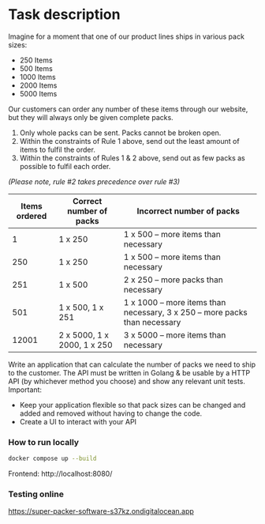 # Task description

Imagine for a moment that one of our product lines ships in various pack sizes:
- 250 Items
- 500 Items
- 1000 Items
- 2000 Items
- 5000 Items  

Our customers can order any number of these items through our website, but they will always only
be given complete packs.
1. Only whole packs can be sent. Packs cannot be broken open.
2. Within the constraints of Rule 1 above, send out the least amount of items to fulfil the order.
3. Within the constraints of Rules 1 & 2 above, send out as few packs as possible to fulfil each
   order.

*(Please note, rule #2 takes precedence over rule #3)*

| Items ordered  | Correct number of packs | Incorrect number of packs |
| ------------- | ------------- | ------------- |
| 1  | 1 x 250  | 1 x 500 – more items than necessary |
| 250 | 1 x 250  | 1 x 500 – more items than necessary |
| 251  | 1 x 500  | 2 x 250 – more packs than necessary |
| 501  | 1 x 500, 1 x 251  | 1 x 1000 – more items than necessary, 3 x 250 – more packs than necessary  |
| 12001  | 2 x 5000, 1 x 2000, 1 x 250  | 3 x 5000 – more items than necessary  |

Write an application that can calculate the number of packs we need to ship to the customer. The API must be written in Golang & be usable by a HTTP API (by whichever method you
   choose) and show any relevant unit tests.
   Important:
- Keep your application flexible so that pack sizes can be changed and added and removed
  without having to change the code.
- Create a UI to interact with your API

### How to run locally
```bash
docker compose up --build
```

Frontend: http://localhost:8080/

### Testing online
https://super-packer-software-s37kz.ondigitalocean.app
